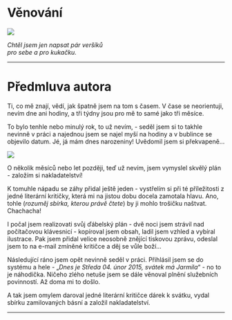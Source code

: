 # Věnování

![](137.png)

*Chtěl jsem jen napsat pár veršíků  
pro sebe a pro kukačku.*

---

# Předmluva autora

Ti, co mě znají, vědí, jak špatně jsem na tom s časem. V čase se neorientuji, nevím dne ani hodiny, a tři týdny jsou pro mě to samé jako tři měsíce.

To bylo tenhle nebo minulý rok, to už nevím, - seděl jsem si to takhle nevinně v práci a najednou jsem se najel myší na hodiny a v bublince se objevilo datum. Jé, já mám dnes narozeniny! Uvědomil jsem si překvapeně…

![](kyticka.png)

O několik měsíců nebo let později, teď už nevím, jsem vymyslel skvělý plán - založím si nakladatelství!

K tomuhle nápadu se záhy přidal ještě jeden - vystřelím si při té příležitosti z jedné literární kritičky, která mi na jistou dobu docela zamotala hlavu. Ano, tohle (*rozuměj sbírka, kterou právě čtete*) by ji mohlo trošičku naštvat. Chachacha!

I počal jsem realizovati svůj ďábelský plán - dvě noci jsem strávil nad počítačovou klávesnicí - kopíroval jsem obsah, ladil jsem vzhled a vybíral ilustrace. Pak jsem přidal velice neosobně znějící tiskovou zprávu, odeslal jsem to na e-mail zmíněné kritičce a děj se vůle boží…

Následující ráno jsem opět nevinně seděl v práci. Přihlásil jsem se do systému a hele - „*Dnes je Středa 04. únor 2015, svátek má Jarmila*“ - no to je náhodička. Ničeho zlého netuše jsem se dále věnoval plnění služebních povinností. Až doma mi to došlo.

A tak jsem omylem daroval jedné literární kritičce dárek k svátku, vydal sbírku zamilovaných básní a založil nakladatelství.

---

